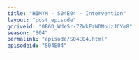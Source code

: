 ```yaml
---
title: "HIMYM - S04E04 - Intervention"
layout: "post_episode"
gdriveid: "0B6D_WdeSr-7ZWkFzWDNoUzJCYm8"
season: "S04"
permalink: "episode/S04E04.html"
episodeid: "S04E04"
---
```

